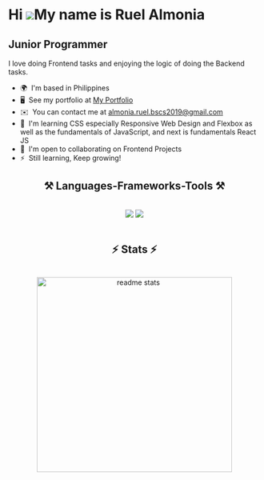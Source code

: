 Hi ![](https://user-images.githubusercontent.com/18350557/176309783-0785949b-9127-417c-8b55-ab5a4333674e.gif)My name is Ruel Almonia
====================================================================================================================================

Junior Programmer
-----------------

I love doing Frontend tasks and enjoying the logic of doing the Backend tasks.

*   🌍  I'm based in Philippines
*   🖥️  See my portfolio at [My Portfolio](http://ruelalmonia.netlify.app/)
*   ✉️  You can contact me at [almonia.ruel.bscs2019@gmail.com](mailto:almonia.ruel.bscs2019@gmail.com)
*   🧠  I'm learning CSS especially Responsive Web Design and Flexbox as well as the fundamentals of JavaScript, and next is fundamentals React JS
*   🤝  I'm open to collaborating on Frontend Projects
*   ⚡  Still learning, Keep growing!
<h2 align="center">⚒️ Languages-Frameworks-Tools ⚒️</h2>
<br/>
<div align="center">
    <img src="https://skillicons.dev/icons?i=react,bootstrap,html,css,vscode,github,figma,tailwind,git,laravel" />
    <img src="https://skillicons.dev/icons?i=nodejs,javascript,mysql" /><br>
</div>
<br>
<h2 align="center">⚡ Stats ⚡</h2>
<br>
<div align=center>
<!--   <img width=390 src="https://github-readme-streak-stats.vercel.app/?user=Stainzxc&count_public=true&theme=react&border_radius=10" alt="streak stats"/> -->
  <img width=390 src="https://github-readme-stats.vercel.app/api?username=Stainzxc&count_public=true&show_icons=true&theme=react&rank_icon=github&border_radius=10" alt="readme stats" />
  <br/>
<!--   <img width=325 align="center" src="https://github-readme-stats.vercel.app/api/top-langs/?username=Stainzxc&hide=HTML&langs_count=8&layout=compact&theme=react&border_radius=10&size_weight=0.5&count_weight=0.5&exclude_repo=github-readme-stats" alt="top langs" /> -->
</div>

